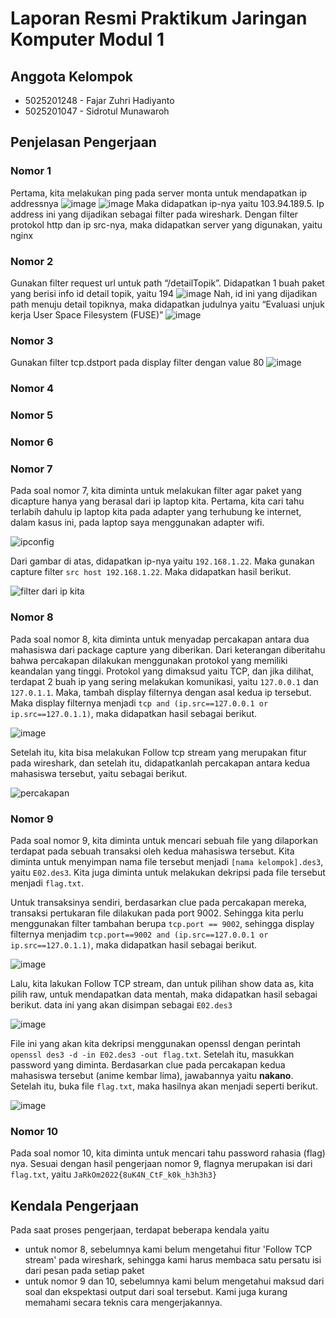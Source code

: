 # Laporan Resmi Praktikum Jaringan Komputer Modul 1

## Anggota Kelompok
- 5025201248 - Fajar Zuhri Hadiyanto
- 5025201047 - Sidrotul Munawaroh

## Penjelasan Pengerjaan
### Nomor 1
Pertama, kita melakukan ping pada server monta untuk mendapatkan ip addressnya
![image](https://user-images.githubusercontent.com/94377420/191794346-ca32870b-97f1-4d24-a382-59f0916a1dea.png)
![image](https://user-images.githubusercontent.com/94377420/191794160-2bceb7bc-0db2-4cbb-91fa-62a6fd3d229e.png)
Maka didapatkan ip-nya yaitu 103.94.189.5. Ip address ini yang dijadikan sebagai filter
pada wireshark. Dengan filter protokol http dan ip src-nya, maka didapatkan server yang
digunakan, yaitu nginx

### Nomor 2
Gunakan filter request url untuk path “/detailTopik”. Didapatkan 1 buah paket yang berisi
info id detail topik, yaitu 194
![image](https://user-images.githubusercontent.com/94377420/191794734-80fb1731-371d-4131-8410-35bb8b9dd18f.png)
Nah, id ini yang dijadikan path menuju detail topiknya, maka didapatkan judulnya yaitu
“Evaluasi unjuk kerja User Space Filesystem (FUSE)”
![image](https://user-images.githubusercontent.com/94377420/191794840-cc834221-5d39-44fe-ac84-8723bbed3c4c.png)

### Nomor 3
Gunakan filter tcp.dstport pada display filter dengan value 80
![image](https://user-images.githubusercontent.com/94377420/191795357-b32f320f-127f-4d26-a555-29ea2f46a03b.png)

### Nomor 4

### Nomor 5

### Nomor 6

### Nomor 7
Pada soal nomor 7, kita diminta untuk melakukan filter agar paket yang dicapture hanya yang berasal dari ip laptop kita. Pertama, kita cari tahu terlabih dahulu ip laptop kita pada adapter yang terhubung ke internet, dalam kasus ini, pada laptop saya menggunakan adapter wifi.

![ipconfig](https://user-images.githubusercontent.com/52820619/191510082-5ff4ff78-af4c-4160-9bb9-7dfe4267e4f9.png)

Dari gambar di atas, didapatkan ip-nya yaitu `192.168.1.22`. Maka gunakan capture filter `src host 192.168.1.22`. Maka didapatkan hasil berikut.

![filter dari ip kita](https://user-images.githubusercontent.com/52820619/191510100-f59b2bc2-9447-4f82-81cc-5f993b41bf64.png)

### Nomor 8
Pada soal nomor 8, kita diminta untuk menyadap percakapan antara dua mahasiswa dari package capture yang diberikan. Dari keterangan diberitahu bahwa percakapan dilakukan menggunakan protokol yang memiliki keandalan yang tinggi. Protokol yang dimaksud yaitu TCP, dan jika dilihat, terdapat 2 buah ip yang sering melakukan komunikasi, yaitu `127.0.0.1` dan `127.0.1.1`. Maka, tambah display filternya dengan asal kedua ip tersebut. Maka display filternya menjadi `tcp and (ip.src==127.0.0.1 or ip.src==127.0.1.1)`, maka didapatkan hasil sebagai berikut.

![image](https://user-images.githubusercontent.com/52820619/191513698-187b2b10-214c-4c4a-a801-465dc7f89811.png)

Setelah itu, kita bisa melakukan Follow tcp stream yang merupakan fitur pada wireshark, dan setelah itu, didapatkanlah percakapan antara kedua mahasiswa tersebut, yaitu sebagai berikut.

![percakapan](https://user-images.githubusercontent.com/52820619/191510117-74b07ec4-9dbb-4e4b-bdf5-4c424487b40e.png)

### Nomor 9
Pada soal nomor 9, kita diminta untuk mencari sebuah file yang dilaporkan terdapat pada sebuah transaksi oleh kedua mahasiswa tersebut. Kita diminta untuk menyimpan nama file tersebut menjadi `[nama kelompok].des3`, yaitu `E02.des3`. Kita juga diminta untuk melakukan dekripsi pada file tersebut menjadi `flag.txt`.

Untuk transaksinya sendiri, berdasarkan clue pada percakapan mereka, transaksi pertukaran file dilakukan pada port 9002. Sehingga kita perlu menggunakan filter tambahan berupa `tcp.port == 9002`, sehingga display filternya menjadim `tcp.port==9002 and (ip.src==127.0.0.1 or ip.src==127.0.1.1)`, maka didapatkan hasil sebagai berikut.

![image](https://user-images.githubusercontent.com/52820619/191516281-fc777ab9-571a-4021-81b9-2e70b84e48ac.png)

Lalu, kita lakukan Follow TCP stream, dan untuk pilihan show data as, kita pilih raw, untuk mendapatkan data mentah, maka didapatkan hasil sebagai berikut. data ini yang akan disimpan sebagai `E02.des3`

![image](https://user-images.githubusercontent.com/52820619/191510148-c3ef7bbb-358d-4476-b595-3f6c82150f2c.png)

File ini yang akan kita dekripsi menggunakan openssl dengan perintah `openssl des3 -d -in E02.des3 -out flag.txt`. Setelah itu, masukkan password yang diminta. Berdasarkan clue pada percakapan kedua mahasiswa tersebut (anime kembar lima), jawabannya yaitu **nakano**. Setelah itu, buka file `flag.txt`, maka hasilnya akan menjadi seperti berikut.

![image](https://user-images.githubusercontent.com/52820619/191510159-35407bf9-4ef4-4088-802e-841019fa9ca7.png)

### Nomor 10

Pada soal nomor 10, kita diminta untuk mencari tahu password rahasia (flag) nya. Sesuai dengan hasil pengerjaan nomor 9, flagnya merupakan isi dari `flag.txt`, yaitu `JaRkOm2022{8uK4N_CtF_k0k_h3h3h3}`

## Kendala Pengerjaan

Pada saat proses pengerjaan, terdapat beberapa kendala yaitu
- untuk nomor 8, sebelumnya kami belum mengetahui fitur 'Follow TCP stream' pada wireshark, sehingga kami harus membaca satu persatu isi dari pesan pada setiap paket
- untuk nomor 9 dan 10, sebelumnya kami belum mengetahui maksud dari soal dan ekspektasi output dari soal tersebut. Kami juga kurang memahami secara teknis cara mengerjakannya.
